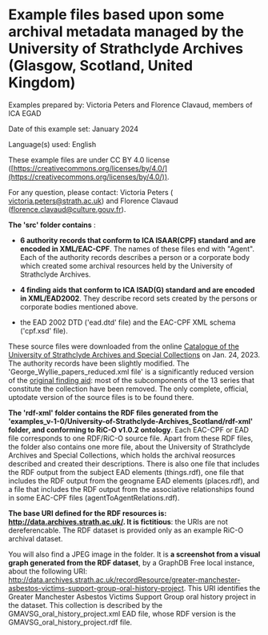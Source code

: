 # Example files based upon some archival metadata managed by the University of Strathclyde Archives (Glasgow, Scotland, United Kingdom)

Examples prepared by: Victoria Peters and Florence Clavaud, members of ICA EGAD

Date of this example set: January 2024

Language(s) used: English

These example files are under CC BY 4.0 license ([https://creativecommons.org/licenses/by/4.0/](https://creativecommons.org/licenses/by/4.0/)).

For any question, please contact: Victoria Peters (
[victoria.peters@strath.ac.uk](mailto:victoria.peters@strath.ac.uk)) and Florence Clavaud ([florence.clavaud@culture.gouv.fr](mailto:florence.clavaud@culture.gouv.fr)).

**The 'src' folder contains** :

- **6 authority records that conform to ICA ISAAR(CPF) standard and are encoded in XML/EAC-CPF**. The names of these files end with "Agent". Each of the authority records describes a person or a corporate body which created some archival resources held by the University of Strathclyde Archives.

- **4 finding aids that conform to ICA ISAD(G) standard and are encoded in XML/EAD2002**. They describe record sets created by the persons or corporate bodies mentioned above.

- the EAD 2002 DTD ('ead.dtd' file) and the EAC-CPF XML schema ('cpf.xsd' file).

These source files were downloaded from the online 
[Catalogue of the University of Strathclyde Archives and Special Collections](https://atom.lib.strath.ac.uk/) on Jan. 24, 2023. The authority records have been slightly modified. The 'George_Wyllie_papers_reduced.xml file' is a significantly reduced version of the [original finding aid](https://atom.lib.strath.ac.uk/george-wyllie-papers): most of the subcomponents of the 13 series that constitute the collection have been removed. The only complete, official, uptodate version of the source files is to be found there.

**The 'rdf-xml' folder contains the RDF files generated from the 'examples_v-1-0/University-of-Strathclyde-Archives_Scotland/rdf-xml' folder, and conforming to RiC-O v1.0.2 ontology**. Each EAC-CPF or EAD file corresponds to one RDF/RiC-O source file.
Apart from these RDF files, the folder also contains one more file, about the University of Strathclyde Archives and Special Collections, which holds the archival reosurces described and created their descriptions. There is also one file that includes the RDF output from the subject EAD elements (things.rdf), one file that includes the RDF output from the geogname EAD elements (places.rdf), and a file that includes the RDF output from the associative relationships found in some EAC-CPF files (agentToAgentRelations.rdf).

**The base URI defined for the RDF resources is: http://data.archives.strath.ac.uk/. It is fictitious**: the URIs are not dereferencable. The RDF dataset is provided only as an example RiC-O archival dataset.

You will also find  a JPEG image in the folder. It is **a screenshot from a visual graph generated from the RDF dataset**, by a GraphDB Free local instance, about the following URI:
http://data.archives.strath.ac.uk/recordResource/greater-manchester-asbestos-victims-support-group-oral-history-project.
This URI identifies the Greater Manchester Asbestos Victims Support Group oral history project in the dataset. This collection is described by the GMAVSG_oral_history_project.xml EAD file, whose RDF version is the GMAVSG_oral_history_project.rdf file.



